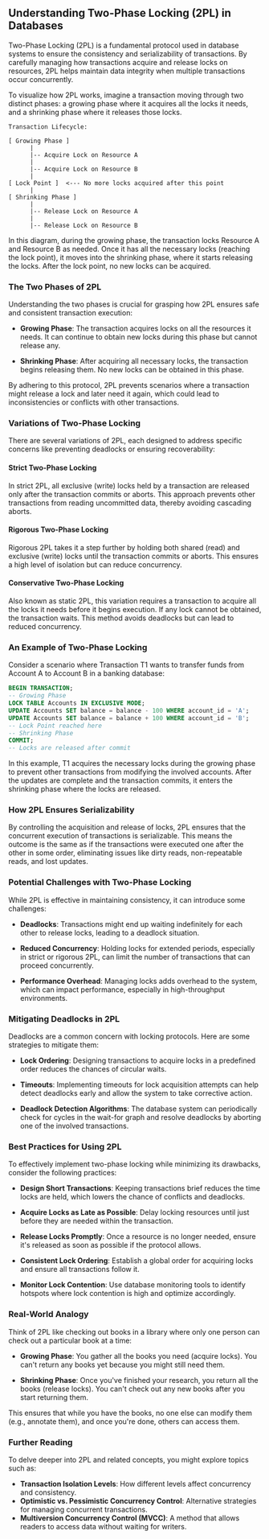 ## Understanding Two-Phase Locking (2PL) in Databases

Two-Phase Locking (2PL) is a fundamental protocol used in database systems to ensure the consistency and serializability of transactions. By carefully managing how transactions acquire and release locks on resources, 2PL helps maintain data integrity when multiple transactions occur concurrently.

To visualize how 2PL works, imagine a transaction moving through two distinct phases: a growing phase where it acquires all the locks it needs, and a shrinking phase where it releases those locks.

```
Transaction Lifecycle:

[ Growing Phase ]
      |
      |-- Acquire Lock on Resource A
      |
      |-- Acquire Lock on Resource B
      |
[ Lock Point ]  <--- No more locks acquired after this point
      |
[ Shrinking Phase ]
      |
      |-- Release Lock on Resource A
      |
      |-- Release Lock on Resource B
```

In this diagram, during the growing phase, the transaction locks Resource A and Resource B as needed. Once it has all the necessary locks (reaching the lock point), it moves into the shrinking phase, where it starts releasing the locks. After the lock point, no new locks can be acquired.

### The Two Phases of 2PL

Understanding the two phases is crucial for grasping how 2PL ensures safe and consistent transaction execution:

- **Growing Phase**: The transaction acquires locks on all the resources it needs. It can continue to obtain new locks during this phase but cannot release any.

- **Shrinking Phase**: After acquiring all necessary locks, the transaction begins releasing them. No new locks can be obtained in this phase.

By adhering to this protocol, 2PL prevents scenarios where a transaction might release a lock and later need it again, which could lead to inconsistencies or conflicts with other transactions.

### Variations of Two-Phase Locking

There are several variations of 2PL, each designed to address specific concerns like preventing deadlocks or ensuring recoverability:

#### Strict Two-Phase Locking

In strict 2PL, all exclusive (write) locks held by a transaction are released only after the transaction commits or aborts. This approach prevents other transactions from reading uncommitted data, thereby avoiding cascading aborts.

#### Rigorous Two-Phase Locking

Rigorous 2PL takes it a step further by holding both shared (read) and exclusive (write) locks until the transaction commits or aborts. This ensures a high level of isolation but can reduce concurrency.

#### Conservative Two-Phase Locking

Also known as static 2PL, this variation requires a transaction to acquire all the locks it needs before it begins execution. If any lock cannot be obtained, the transaction waits. This method avoids deadlocks but can lead to reduced concurrency.

### An Example of Two-Phase Locking

Consider a scenario where Transaction T1 wants to transfer funds from Account A to Account B in a banking database:

```sql
BEGIN TRANSACTION;
-- Growing Phase
LOCK TABLE Accounts IN EXCLUSIVE MODE;
UPDATE Accounts SET balance = balance - 100 WHERE account_id = 'A';
UPDATE Accounts SET balance = balance + 100 WHERE account_id = 'B';
-- Lock Point reached here
-- Shrinking Phase
COMMIT;
-- Locks are released after commit
```

In this example, T1 acquires the necessary locks during the growing phase to prevent other transactions from modifying the involved accounts. After the updates are complete and the transaction commits, it enters the shrinking phase where the locks are released.

### How 2PL Ensures Serializability

By controlling the acquisition and release of locks, 2PL ensures that the concurrent execution of transactions is serializable. This means the outcome is the same as if the transactions were executed one after the other in some order, eliminating issues like dirty reads, non-repeatable reads, and lost updates.

### Potential Challenges with Two-Phase Locking

While 2PL is effective in maintaining consistency, it can introduce some challenges:

- **Deadlocks**: Transactions might end up waiting indefinitely for each other to release locks, leading to a deadlock situation.

- **Reduced Concurrency**: Holding locks for extended periods, especially in strict or rigorous 2PL, can limit the number of transactions that can proceed concurrently.

- **Performance Overhead**: Managing locks adds overhead to the system, which can impact performance, especially in high-throughput environments.

### Mitigating Deadlocks in 2PL

Deadlocks are a common concern with locking protocols. Here are some strategies to mitigate them:

- **Lock Ordering**: Designing transactions to acquire locks in a predefined order reduces the chances of circular waits.

- **Timeouts**: Implementing timeouts for lock acquisition attempts can help detect deadlocks early and allow the system to take corrective action.

- **Deadlock Detection Algorithms**: The database system can periodically check for cycles in the wait-for graph and resolve deadlocks by aborting one of the involved transactions.

### Best Practices for Using 2PL

To effectively implement two-phase locking while minimizing its drawbacks, consider the following practices:

- **Design Short Transactions**: Keeping transactions brief reduces the time locks are held, which lowers the chance of conflicts and deadlocks.

- **Acquire Locks as Late as Possible**: Delay locking resources until just before they are needed within the transaction.

- **Release Locks Promptly**: Once a resource is no longer needed, ensure it's released as soon as possible if the protocol allows.

- **Consistent Lock Ordering**: Establish a global order for acquiring locks and ensure all transactions follow it.

- **Monitor Lock Contention**: Use database monitoring tools to identify hotspots where lock contention is high and optimize accordingly.

### Real-World Analogy

Think of 2PL like checking out books in a library where only one person can check out a particular book at a time:

- **Growing Phase**: You gather all the books you need (acquire locks). You can't return any books yet because you might still need them.

- **Shrinking Phase**: Once you've finished your research, you return all the books (release locks). You can't check out any new books after you start returning them.

This ensures that while you have the books, no one else can modify them (e.g., annotate them), and once you're done, others can access them.

### Further Reading

To delve deeper into 2PL and related concepts, you might explore topics such as:

- **Transaction Isolation Levels**: How different levels affect concurrency and consistency.
- **Optimistic vs. Pessimistic Concurrency Control**: Alternative strategies for managing concurrent transactions.
- **Multiversion Concurrency Control (MVCC)**: A method that allows readers to access data without waiting for writers.
